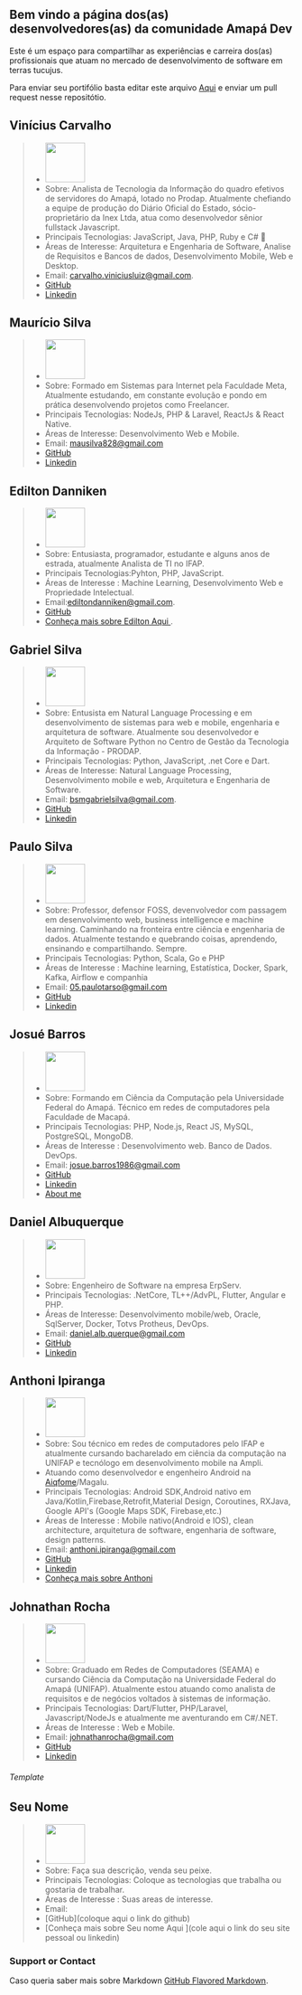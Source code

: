 ## Bem vindo a página dos(as) desenvolvedores(as) da comunidade Amapá Dev

Este é um espaço para compartilhar as experiências e carreira dos(as) profissionais que atuam no mercado de desenvolvimento de software em terras tucujus.

Para enviar seu portifólio basta editar este arquivo [Aqui](https://github.com/amapadev/devs/edit/master/index.md) e enviar um pull request nesse repositótio.

## Vinícius Carvalho
>  * <img src="https://avatars0.githubusercontent.com/u/22005684?s=460&u=b950a6cf4e12e66a7187f33407abb88389e5250d&v=4"  height="70" width="70"/>
>  * Sobre: Analista de Tecnologia da Informação do quadro efetivos de servidores do Amapá, lotado no Prodap. Atualmente chefiando a equipe de produção do Diário Oficial do Estado, sócio-proprietário da Inex Ltda, atua como desenvolvedor sênior fullstack Javascript.
>  * Principais Tecnologias: JavaScript, Java, PHP, Ruby e C# :metal:
>  * Áreas de Interesse: Arquitetura e Engenharia de Software, Analise de Requisitos e Bancos de dados, Desenvolvimento Mobile, Web e Desktop.
>  * Email: carvalho.viniciusluiz@gmail.com.
>  * [GitHub](https://github.com/carvalhoviniciusluiz)
>  * [Linkedin](https://www.linkedin.com/in/vin%C3%ADcius-carvalho-148b15189/)

## Maurício Silva
>  * <img src="https://avatars2.githubusercontent.com/u/30706781?s=460&u=bf2ea41718bec46c5c177064b264d0e16e9e62e2&v=4"  height="70" width="70"/>
>  * Sobre: Formado em Sistemas para Internet pela Faculdade Meta, Atualmente estudando, em constante evolução e pondo em prática desenvolvendo projetos como Freelancer.
>  * Principais Tecnologias: NodeJs, PHP & Laravel, ReactJs & React Native. 
>  * Áreas de Interesse: Desenvolvimento Web e Mobile.
>  * Email: mausilva828@gmail.com
>  * [GitHub](https://github.com/MauricioSilv)
>  * [Linkedin](https://www.linkedin.com/in/mauriciosilv/)


## Edilton Danniken 
>  * <img src="https://pt.gravatar.com/userimage/74682441/8f4e507cb1668e9b3187c81693b1b540.jpg"  height="70" width="70"/>
>  * Sobre: Entusiasta, programador, estudante e alguns anos de estrada, atualmente Analista de TI no IFAP.
>  * Principais Tecnologias:Pyhton, PHP, JavaScript.
>  * Áreas de Interesse : Machine Learning, Desenvolvimento Web e Propriedade Intelectual.
>  * Email:ediltondanniken@gmail.com.
>  * [GitHub](https://github.com/Edilton)
>  * [Conheça mais sobre Edilton Aqui ]( http://lattes.cnpq.br/6440518113857818).


## Gabriel Silva 
>  * <img src="https://avatars1.githubusercontent.com/u/38441833?s=460&u=1a22885d9a04e26e73fb3c96655d6d418607a7dd&v=4"  height="70" width="70"/>
>  * Sobre: Entusista em Natural Language Processing e em desenvolvimento de sistemas para web e mobile, engenharia e arquitetura de software. Atualmente sou desenvolvedor e Arquiteto de Software Python no Centro de Gestão da Tecnologia da Informação - PRODAP.
>  * Principais Tecnologias: Python, JavaScript, .net Core e Dart.
>  * Áreas de Interesse: Natural Language Processing, Desenvolvimento mobile e web, Arquitetura e Engenharia de Software. 
>  * Email: bsmgabrielsilva@gmail.com.
>  * [GitHub](https://github.com/bsgabrielsilva)
>  * [Linkedin](https://linkedin.com/in/bsgabrielsilva)

## Paulo Silva
>  * <img src="https://avatars3.githubusercontent.com/u/7844797?s=460&u=581b39a16a9bd6c19b9446f1a01083c1387c9208&v=4"  height="70" width="70"/>
>  * Sobre: Professor, defensor FOSS, devenvolvedor com passagem em desenvolvimento web, business intelligence e machine learning. Caminhando na fronteira entre ciência e engenharia de dados. Atualmente testando e quebrando coisas, aprendendo, ensinando e compartilhando. Sempre.
>  * Principais Tecnologias: Python, Scala, Go e PHP
>  * Áreas de Interesse : Machine learning, Estatística, Docker, Spark, Kafka, Airflow e companhia
>  * Email: 05.paulotarso@gmail.com
>  * [GitHub](https://github.com/ptsilva)
>  * [Linkedin](https://www.linkedin.com/in/ptsilva)

## Josué Barros
>  * <img src="https://avatars3.githubusercontent.com/u/39782688?s=460&u=1a984e2eb5f045bfcb59e780bf11cbf3c8cbabea&v=4"  height="70" width="70"> <img>
>  * Sobre: Formando em Ciência da Computação pela Universidade Federal do Amapá. Técnico em redes de computadores pela Faculdade de Macapá.
>  * Principais Tecnologias: PHP, Node.js, React JS, MySQL, PostgreSQL, MongoDB.
>  * Áreas de Interesse : Desenvolvimento web. Banco de Dados. DevOps.
>  * Email: josue.barros1986@gmail.com
>  * [GitHub](https://github.com/JoshuaWebDev)
>  * [Linkedin](https://www.linkedin.com/in/joshuawebdev/)
>  * [About me](https://joshuawebdev.wordpress.com/sobre/)

## Daniel Albuquerque
>  * <img src="https://avatars3.githubusercontent.com/u/6063722?s=80&v=4"  height="70" width="70"> <img>
>  * Sobre: Engenheiro de Software na empresa ErpServ.
>  * Principais Tecnologias: .NetCore, TL++/AdvPL, Flutter, Angular e PHP.
>  * Áreas de Interesse: Desenvolvimento mobile/web, Oracle, SqlServer, Docker, Totvs Protheus, DevOps.
>  * Email: daniel.alb.querque@gmail.com
>  * [GitHub](https://github.com/danielAlbuquerque)
>  * [Linkedin](https://www.linkedin.com/in/daniel-albuquerque-b0648090/)

## Anthoni Ipiranga
>  * <img src="https://avatars.githubusercontent.com/u/17752700?v=4"  height="70" width="70"/>
>  * Sobre: Sou técnico em redes de computadores pelo IFAP e atualmente cursando bacharelado em ciência da computação na UNIFAP e tecnólogo em desenvolvimento mobile na Ampli. 
>  * Atuando como desenvolvedor e engenheiro Android na [Aiqfome](https://aiqfome.com/)/Magalu.
>  * Principais Tecnologias: Android SDK,Android nativo em Java/Kotlin,Firebase,Retrofit,Material Design, Coroutines, RXJava, Google API's (Google Maps SDK, Firebase,etc.) 
>  * Áreas de Interesse : Mobile nativo(Android e IOS), clean architecture, arquitetura de software, engenharia de software, design patterns.
>  * Email: anthoni.ipiranga@gmail.com
>  * [GitHub](https://github.com/AnthoniIP)
>  * [Linkedin](https://www.linkedin.com/in/anthoniipiranga/)
>  * [Conheça mais sobre Anthoni](https://anthoniip.github.io/)

## Johnathan Rocha
>  * <img src="https://avatars.githubusercontent.com/u/52468127?s=400&u=616b07100fb4ab85bb8428dee69530c2329dde65&v=4"  height="70" width="70"/>
>  * Sobre: Graduado em Redes de Computadores (SEAMA) e cursando Ciência da Computação na Universidade Federal do Amapá (UNIFAP). Atualmente estou atuando como analista de requisitos e de negócios voltados à sistemas de informação.
>  * Principais Tecnologias: Dart/Flutter, PHP/Laravel, Javascript/NodeJs e atualmente me aventurando em C#/.NET.
>  * Áreas de Interesse : Web e Mobile.
>  * Email: johnathanrocha@gmail.com
>  * [GitHub](https://github.com/John-Rocha)
>  * [Linkedin](https://www.linkedin.com/in/johnathan-rocha-27574a191/)

###### Template

## Seu Nome
>  * <img src="https://github.githubassets.com/images/modules/logos_page/Octocat.png"  height="70" width="70"/>
>  * Sobre: Faça sua descrição, venda seu peixe.
>  * Principais Tecnologias: Coloque as tecnologias que trabalha ou gostaria de trabalhar.
>  * Áreas de Interesse : Suas areas de interesse.
>  * Email: 
>  * [GitHub](coloque aqui o link do github)
>  * [Conheça mais sobre Seu nome Aqui ](cole aqui o link do seu site pessoal ou linkedin)





### Support or Contact
Caso queria saber mais sobre Markdown [GitHub Flavored Markdown](https://guides.github.com/features/mastering-markdown/).
